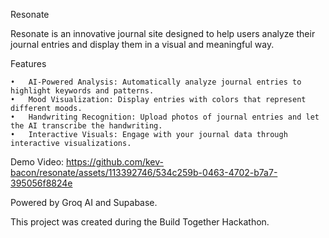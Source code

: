 Resonate

Resonate is an innovative journal site designed to help users analyze their journal entries and display them in a visual and meaningful way. 

Features

	•	AI-Powered Analysis: Automatically analyze journal entries to highlight keywords and patterns.
	•	Mood Visualization: Display entries with colors that represent different moods.
	•	Handwriting Recognition: Upload photos of journal entries and let the AI transcribe the handwriting.
	•	Interactive Visuals: Engage with your journal data through interactive visualizations.
 
 Demo Video:
 https://github.com/kev-bacon/resonate/assets/113392746/534c259b-0463-4702-b7a7-395056f8824e

Powered by Groq AI and Supabase.

This project was created during the Build Together Hackathon.
